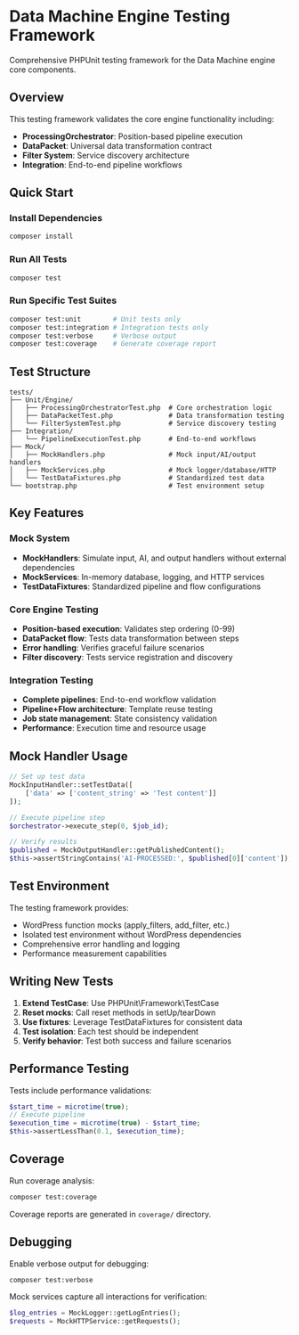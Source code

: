 # Data Machine Engine Testing Framework

Comprehensive PHPUnit testing framework for the Data Machine engine core components.

## Overview

This testing framework validates the core engine functionality including:
- **ProcessingOrchestrator**: Position-based pipeline execution
- **DataPacket**: Universal data transformation contract
- **Filter System**: Service discovery architecture
- **Integration**: End-to-end pipeline workflows

## Quick Start

### Install Dependencies
```bash
composer install
```

### Run All Tests
```bash
composer test
```

### Run Specific Test Suites
```bash
composer test:unit        # Unit tests only
composer test:integration # Integration tests only
composer test:verbose     # Verbose output
composer test:coverage    # Generate coverage report
```

## Test Structure

```
tests/
├── Unit/Engine/
│   ├── ProcessingOrchestratorTest.php  # Core orchestration logic
│   ├── DataPacketTest.php              # Data transformation testing
│   └── FilterSystemTest.php            # Service discovery testing
├── Integration/
│   └── PipelineExecutionTest.php       # End-to-end workflows
├── Mock/
│   ├── MockHandlers.php                # Mock input/AI/output handlers
│   ├── MockServices.php                # Mock logger/database/HTTP
│   └── TestDataFixtures.php            # Standardized test data
└── bootstrap.php                       # Test environment setup
```

## Key Features

### Mock System
- **MockHandlers**: Simulate input, AI, and output handlers without external dependencies
- **MockServices**: In-memory database, logging, and HTTP services
- **TestDataFixtures**: Standardized pipeline and flow configurations

### Core Engine Testing
- **Position-based execution**: Validates step ordering (0-99)
- **DataPacket flow**: Tests data transformation between steps
- **Error handling**: Verifies graceful failure scenarios
- **Filter discovery**: Tests service registration and discovery

### Integration Testing
- **Complete pipelines**: End-to-end workflow validation
- **Pipeline+Flow architecture**: Template reuse testing
- **Job state management**: State consistency validation
- **Performance**: Execution time and resource usage

## Mock Handler Usage

```php
// Set up test data
MockInputHandler::setTestData([
    ['data' => ['content_string' => 'Test content']]
]);

// Execute pipeline step
$orchestrator->execute_step(0, $job_id);

// Verify results
$published = MockOutputHandler::getPublishedContent();
$this->assertStringContains('AI-PROCESSED:', $published[0]['content']);
```

## Test Environment

The testing framework provides:
- WordPress function mocks (apply_filters, add_filter, etc.)
- Isolated test environment without WordPress dependencies
- Comprehensive error handling and logging
- Performance measurement capabilities

## Writing New Tests

1. **Extend TestCase**: Use PHPUnit\Framework\TestCase
2. **Reset mocks**: Call reset methods in setUp/tearDown
3. **Use fixtures**: Leverage TestDataFixtures for consistent data
4. **Test isolation**: Each test should be independent
5. **Verify behavior**: Test both success and failure scenarios

## Performance Testing

Tests include performance validations:
```php
$start_time = microtime(true);
// Execute pipeline
$execution_time = microtime(true) - $start_time;
$this->assertLessThan(0.1, $execution_time);
```

## Coverage

Run coverage analysis:
```bash
composer test:coverage
```

Coverage reports are generated in `coverage/` directory.

## Debugging

Enable verbose output for debugging:
```bash
composer test:verbose
```

Mock services capture all interactions for verification:
```php
$log_entries = MockLogger::getLogEntries();
$requests = MockHTTPService::getRequests();
```